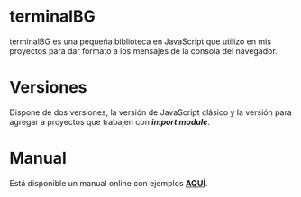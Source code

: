 # terminalBG

terminalBG es una pequeña biblioteca en JavaScript que utilizo en mis proyectos para dar formato a los
mensajes de la consola del navegador.

# Versiones
Dispone de dos versiones, la versión de JavaScript clásico y la versión para agregar a proyectos que trabajen
con **_import module_**.

# Manual
Está disponible un manual online con ejemplos **[AQUÍ](https://basiliogarcia.github.io/terminalBG/)**.
